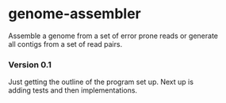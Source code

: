 # genome-assembler
Assemble a genome from a set of error prone reads or generate  
all contigs from a set of read pairs.


### Version 0.1
Just getting the outline of the program set up. Next up is   
adding tests and then implementations.
